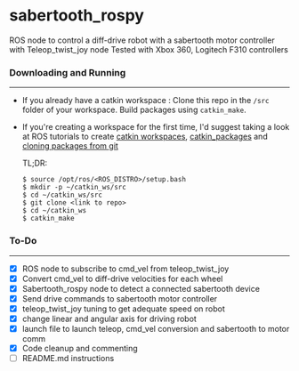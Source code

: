 # sabertooth_rospy

ROS node to control a diff-drive robot with a sabertooth motor controller with Teleop_twist_joy node
Tested with Xbox 360, Logitech F310 controllers

### Downloading and Running

---

- If you already have a catkin workspace : Clone this repo in the `/src` folder of your workspace. Build packages using `catkin_make`.

- If you're creating a workspace for the first time, I'd suggest taking a look at ROS tutorials to create [catkin workspaces](http://wiki.ros.org/catkin/Tutorials/create_a_workspace), [catkin_packages](http://wiki.ros.org/catkin/Tutorials/CreatingPackage) and [cloning packages from git](https://wiki.nps.edu/display/RC/Setting+up+a+ROS+package+from+Git)

  TL;DR:

  ```
  $ source /opt/ros/<ROS_DISTRO>/setup.bash
  $ mkdir -p ~/catkin_ws/src
  $ cd ~/catkin_ws/src
  $ git clone <link to repo>
  $ cd ~/catkin_ws
  $ catkin_make
  ```

### To-Do

---

- [x] ROS node to subscribe to cmd_vel from teleop_twist_joy
- [x] Convert cmd_vel to diff-drive velocities for each wheel
- [x] Sabertooth_rospy node to detect a connected sabertooth device
- [x] Send drive commands to sabertooth motor controller
- [x] teleop_twist_joy tuning to get adequate speed on robot
- [x] change linear and angular axis for driving robot
- [x] launch file to launch teleop, cmd_vel conversion and sabertooth to motor comm
- [x] Code cleanup and commenting
- [ ] README.md instructions
